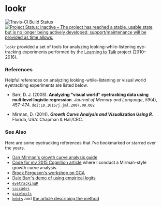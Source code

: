 lookr
=====

[![Travis-CI Build Status](https://travis-ci.org/tjmahr/lookr.svg?branch=master)](https://travis-ci.org/tjmahr/lookr)
[![Project Status: Inactive – The project has reached a stable, usable state but is no longer being actively developed; support/maintenance will be provided as time allows.](http://www.repostatus.org/badges/latest/inactive.svg)](http://www.repostatus.org/#inactive)

`lookr` provided a set of tools for analyzing looking-while-listening eye-tracking experiments performed by the [Learning to Talk](http://learningtotalk.org/) project (2010–2016). 

### References

Helpful references on analyzing looking-while-listening or visual world eyetracking experiments are listed below.

* Barr, D. J. (2008). __Analyzing "visual world" eyetracking data using multilevel logistic regression__. _Journal of Memory and Language_, _59_(4), 457–474. `doi:10.1016/j.jml.2007.09.002`

* Mirman, D. (2014). **_Growth Curve Analysis and Visualization Using R_**. Florida, USA: Chapman & Hall/CRC. 

### See Also

Here are some eyetracking references that I've bookmarked or starred over the years.

* [Dan Mirman's growth curve analysis guide](http://www.danmirman.org/gca)
* [Code for my 2015 Cognition article](https://github.com/tjmahr/2015_Coartic) where I conduct a Mirman-style growth curve analysis.
* [Brock Ferguson's workshop on GCA](https://github.com/brockf/tutorial-GCA-R)
* [Dale Barr's demo of using empirical logits](http://talklab.psy.gla.ac.uk/tvw/elogit-wt.html)
* [`eyetrackingR`](http://www.eyetracking-r.com/)
* [`saccades`](https://github.com/tmalsburg/saccades)
* [`gazetools`](https://github.com/RyanHope/gazetools)
* [`bdots`](https://cran.rstudio.org/web/packages/bdots/index.html) and 
  [the article describing the method](http://smm.sagepub.com/content/early/2015/09/22/0962280215607411.full)
